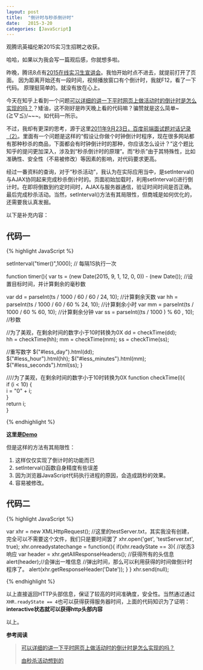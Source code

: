```yaml
---
layout: post
title:  "倒计时与秒杀倒计时"
date:   2015-3-20
categories: [JavaScript]
---
```


观腾讯英福伦斯2015实习生招聘之收获。

哈哈，如果以为我会写一篇观后感，你就想多啦。

昨晚，腾讯8点有[2015在线实习生宣讲会](http://imgcache.qq.com/ac/www_tencent/join/linkshow2015/online.html)。我怕开始时点不进去，就提前打开了页面。
因为距离开始还有一段时间，视频播放窗口有个倒计时，我就F12，看了一下代码。
原理挺简单的。就没有放在心上。

今天在知乎上看到一个问题[可以详细的讲一下平时网页上做活动时的倒计时是怎么实现的吗？](http://www.zhihu.com/question/28896402)？矮油，这不刚好是昨天晚上看的代码嘛？骗赞就是这么简单~\(≧▽≦)/~~~。如代码一所示。

不过，我却有更深的思考，源于这里[2011年9月23日，百度前端面试题对话记录（2）](http://blog.csdn.net/dxx1988/article/details/6948658)。里面有一个问题是这样的“假设让你做个时钟倒计时程序，现在很多网站都有那种秒杀的商品，下面都会有时钟倒计时的那种，你应该怎么设计？”这个题比知乎的提问更加深入，涉及到“秒杀倒计时的原理”。而“秒杀”由于其特殊性，比如准确性、安全性（不易被修改）等因素的影响，对代码要求更高。

经过一番资料的查询，对于“秒杀活动”，我认为在实际应用当中，是setInterval()与AJAX协同起来完成秒杀倒计时的。页面初始加载时，利用setInterval()进行倒计时。在即将倒数到约定时间时，AJAX与服务器通信，验证时间时间是否正确。最后完成秒杀活动。当然，setInterval()方法有其局限性，但商城是如何优化的，还需要我认真发掘。

以下是补充内容：

## 代码一

{% highlight JavaScript %}

setInterval("timer()",1000); // 每隔1S执行一次

function timer(){
  var ts = (new Date(2015, 9, 1, 12, 0, 0)) - (new Date()); //设置目标时间，并计算剩余的毫秒数

  var dd = parseInt(ts / 1000 / 60 / 60 / 24, 10);  //计算剩余天数
  var hh = parseInt(ts / 1000 / 60 / 60 % 24, 10);  //计算剩余小时
  var mm = parseInt(ts / 1000 / 60 % 60, 10);       //计算剩余分钟
  var ss = parseInt((ts / 1000 ) % 60 , 10);        //秒数

  //为了美观，在剩余时间的数字小于10时转换为0X
  dd = checkTime(dd);    
  hh = checkTime(hh);
  mm = checkTime(mm);
  ss = checkTime(ss);

  //重写数字
  $("#less_day").html(dd);  
  $("#less_hour").html(hh);
  $("#less_minutes").html(mm);
  $("#less_seconds").html(ss);
}

////为了美观，在剩余时间的数字小于10时转换为0X
function checkTime(i){  
  if (i < 10) {  
    i = "0" + i;  
  }  
  return i;  
}  

{% endhighlight %}

**这里是[Demo](../../demo/count-down.html)**

但是这样的方法有其局限性：

1. 这样仅仅实现了倒计时的功能而已
2. setInterval()函数自身精度有些误差
3. 因为浏览器JavaScript代码执行进程的原因，会造成跳秒的效果。
4. 容易被修改。

## 代码二
{% highlight JavaScript %}

 var xhr = new XMLHttpRequest();
//这里的testServer.txt，其实我没有创建，完全可以不需要这个文件，我们只是要时间罢了
 xhr.open('get', 'testServer.txt', true);
 xhr.onreadystatechange = function(){
     if(xhr.readyState == 3){ //状态3响应
	  var header = xhr.getAllResponseHeaders(); //获得所有的头信息
	  alert(header);//会弹出一堆信息
	  //弹出时间，那么可以利用获得的时间做倒计时程序了。
	  alert(xhr.getResponseHeader('Date'));
     }
 }
 xhr.send(null);

{% endhighlight %}

以上直接返回HTTP头部信息，保证了较高的时间准确度，安全性。当然通过通过`XHR.readyState == 4`也可以获得获得服务器时间，上面的代码知识为了证明：**interactive状态就可以获得http头部内容**

以上。

**参考阅读**

>  [可以详细的讲一下平时网页上做活动时的倒计时是怎么实现的吗？](http://www.zhihu.com/question/28896402)
>  
> [由秒杀活动想到的](https://github.com/fwon/blog/issues/13)
